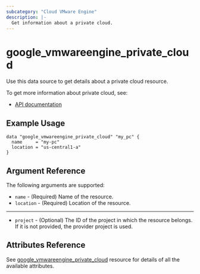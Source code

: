 ```yaml
---
subcategory: "Cloud VMware Engine"
description: |-
  Get information about a private cloud.
---
```


# google\_vmwareengine\_private_cloud

Use this data source to get details about a private cloud resource.

To get more information about private cloud, see:
* [API documentation](https://cloud.google.com/vmware-engine/docs/reference/rest/v1/projects.locations.privateClouds)

## Example Usage

```hcl
data "google_vmwareengine_private_cloud" "my_pc" {
  name     = "my-pc"
  location = "us-central1-a"
}
```

## Argument Reference

The following arguments are supported:

* `name` - (Required) Name of the resource.
* `location` - (Required) Location of the resource.

- - -

* `project` - (Optional) The ID of the project in which the resource belongs. If it
    is not provided, the provider project is used.

## Attributes Reference

See [google_vmwareengine_private_cloud](https://registry.terraform.io/providers/hashicorp/google/latest/docs/resources/vmwareengine_private_cloud#attributes-reference) resource for details of all the available attributes.